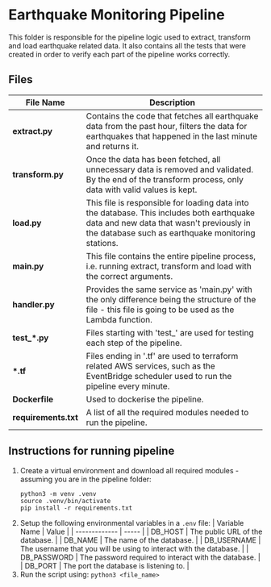 # Earthquake Monitoring Pipeline
This folder is responsible for the pipeline logic used to extract, transform and load earthquake related data. It also contains all the tests that were created in order to verify each part of the pipeline works correctly.
## Files
| File Name | Description |
| ----------| ----------- |
| **extract.py** | Contains the code that fetches all earthquake data from the past hour, filters the data for earthquakes that happened in the last minute and returns it. |
| **transform.py** | Once the data has been fetched, all unnecessary data is removed and validated. By the end of the transform process, only data with valid values is kept. | 
| **load.py** | This file is responsible for loading data into the database. This includes both earthquake data and new data that wasn't previously in the database such as earthquake monitoring stations. |
| **main.py** | This file contains the entire pipeline process, i.e. running extract, transform and load with the correct arguments. | 
| **handler.py** | Provides the same service as 'main.py' with the only difference being the structure of the file - this file is going to be used as the Lambda function. |
| **test_*.py** | Files starting with 'test_' are used for testing each step of the pipeline. |
| **\*.tf** | Files ending in '.tf' are used to terraform related AWS services, such as the EventBridge scheduler used to run the pipeline every minute. |
| **Dockerfile** | Used to dockerise the pipeline. |
| **requirements.txt** | A list of all the required modules needed to run the pipeline. |
## Instructions for running pipeline
1. Create a virtual environment and download all required modules - assuming you are in the pipeline folder:
    ```
    python3 -m venv .venv
    source .venv/bin/activate
    pip install -r requirements.txt
    ```
2. Setup the following environmental variables in a `.env` file:
    | Variable Name | Value |
    | ------------- | ----- |
    | DB_HOST | The public URL of the database. |
    | DB_NAME | The name of the database. |
    | DB_USERNAME | The username that you will be using to interact with the database. |
    | DB_PASSWORD | The password required to interact with the database. |
    | DB_PORT | The port the database is listening to. |
3. Run the script using: ```python3 <file_name>```
